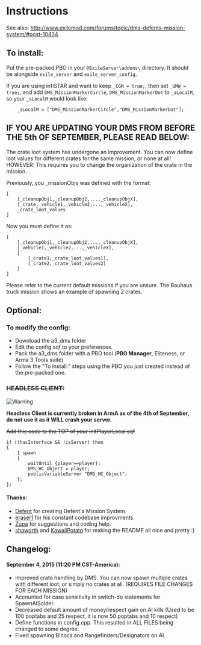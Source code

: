 # Instructions
See also: http://www.exilemod.com/forums/topic/dms-defents-mission-system/#post-10434 

## To install:
Put the pre-packed PBO in your ```@ExileServer\addons\``` directory. It should be alongside ```exile_server``` and ```exile_server_config```.

If you are using infiSTAR and want to keep ```_CGM = true;```, then set ```_UMW = true;```, and add ```DMS_MissionMarkerCircle```, ```DMS_MissionMarkerDot``` to ```_aLocalM```,
so your ```_aLocalM``` would look like:

```
    _aLocalM = ["DMS_MissionMarkerCircle","DMS_MissionMarkerDot"];
```
## IF YOU ARE UPDATING YOUR DMS FROM BEFORE THE 5th OF SEPTEMBER, PLEASE READ BELOW:
The crate loot system has undergone an improvement. You can now define loot values for different crates for the same mission, or none at all!
HOWEVER: This requires you to change the organization of the crate in the mission.

Previously, you _missionObjs was defined with the format:
```
[
	[_cleanupObj1,_cleanupObj2,...,_cleanupObjX],
	[_crate,_vehicle1,_vehicle2,...,_vehicleX],
	_crate_loot_values
]
```


Now you must define it as:
```
[
	[_cleanupObj1,_cleanupObj2,...,_cleanupObjX],
	[_vehicle1,_vehicle2,...,_vehicleX],
	[
		[_crate1,_crate_loot_values1],
		[_crate2,_crate_loot_values2]
	]
]
```

Please refer to the current default missions if you are unsure. The Bauhaus truck mission shows an example of spawning 2 crates.

## Optional:


### To modify the config:
* Download the a3_dms folder
* Edit the config.sqf to your preferences.
* Pack the a3_dms folder with a PBO tool (**PBO Manager**, Eliteness, or Arma 3 Tools suite)
* Follow the "To install:" steps using the PBO you just created instead of the pre-packed one.


### ~~HEADLESS CLIENT:~~
![Warning](https://upload.wikimedia.org/wikipedia/commons/thumb/d/dd/Achtung.svg/200px-Achtung.svg.png)

**Headless Client is currently broken in ArmA as of the 4th of September, do not use it as it WILL crash your server.**

~~Add this code to the TOP of your initPlayerLocal.sqf~~ 

```
if (!hasInterface && !isServer) then
{
	1 spawn
	{
		waitUntil {player==player};
		DMS_HC_Object = player;
		publicVariableServer "DMS_HC_Object";
	};
};
```
#### Thanks:
- [Defent](https://github.com/Defent) for creating Defent's Mission System.
- [eraser1](https://github.com/eraser1) for his constant codebase improvments.
- [Zupa](https://github.com/Windmolders) for suggestions and coding help.
- [shaworth](https://github.com/shaworth) and [KawaiiPotato](https://github.com/KawaiiPotato) for making the README all nice and pretty :)


## Changelog:
#### September 4, 2015 (11:20 PM CST-America):
* Improved crate handling by DMS. You can now spawn multiple crates with different loot, or simply no crates at all. (REQUIRES FILE CHANGES FOR EACH MISSION)
* Accounted for case sensitivity in switch-do statements for SpawnAISolder.
* Decreased default amount of money/respect gain on AI kills (Used to be 100 poptabs and 25 respect, it is now 50 poptabs and 10 respect)
* Define functions in config.cpp. This resulted in ALL FILES being changed to some degree.
* Fixed spawning Binocs and Rangefinders/Designators on AI.
